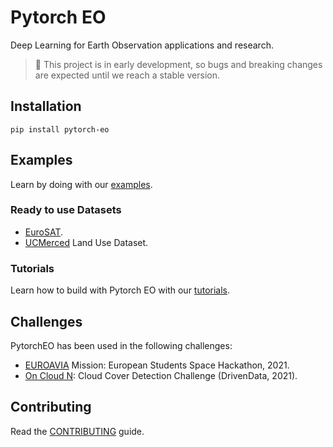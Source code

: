 # Pytorch EO

Deep Learning for Earth Observation applications and research.

> 🚧 This project is in early development, so bugs and breaking changes are expected until we reach a stable version.

## Installation

```
pip install pytorch-eo
```

## Examples

Learn by doing with our [examples](https://github.com/earthpulse/pytorch_eo/tree/main/examples).

### Ready to use Datasets

- [EuroSAT](https://github.com/phelber/EuroSAT).
- [UCMerced](http://weegee.vision.ucmerced.edu/datasets/landuse.html) Land Use Dataset.
<!-- - [BigEarthNet](https://mlhub.earth/data/bigearthnet_v1)
- [LandCoverNet](https://mlhub.earth/10.34911/rdnt.d2ce8i) -->

### Tutorials

Learn how to build with Pytorch EO with our [tutorials](https://github.com/earthpulse/pytorch_eo/tree/main/tutorials).

## Challenges

PytorchEO has been used in the following challenges:

- [EUROAVIA](./challenges/euroavia_hackathon_21) Mission: European Students Space Hackathon, 2021.
- [On Cloud N](./challenges/OnCloudN): Cloud Cover Detection Challenge (DrivenData, 2021).

<!-- ### Build your own Datasets

Using SCAN you can annotate your own data and access it directly through Pytorch EO. -->

<!-- ## Research

Pytorch EO can be a useful tool for research:

- Flexibility: build and experiment with new models for EO applications.
- Reproducibility: use same data splits and random seeds to compare with others.

See the [examples](https://github.com/earthpulse/pytorch_eo/tree/main/examples).

## Production

Pytorch EO was built with production in mind from the beginning:

- Optimize model for production.
- Export models to torchscript.
- Upload models to our Models Universe
- Use models directly through SPAI

See the [examples](https://github.com/earthpulse/pytorch_eo/tree/main/examples). -->

<!-- ## Documentation

Read our [docs](https://earthpulse.github.io/pytorch_eo/). -->

## Contributing

Read the [CONTRIBUTING](https://github.com/earthpulse/pytorch_eo/blob/main/CONTRIBUTING.md) guide.
